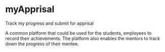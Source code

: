 # myApprisal
Track my progress and submit for apprisal

A common platform that could be used for the students, employees to record their achievements. The platform also enables the mentors to track down the progress of their mentee.
